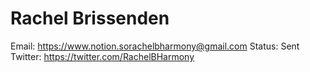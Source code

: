 # Rachel Brissenden

Email: https://www.notion.sorachelbharmony@gmail.com
Status: Sent
Twitter: https://twitter.com/RachelBHarmony